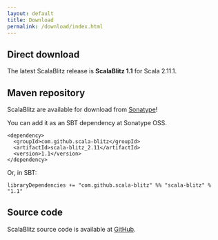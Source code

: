 ```yaml
---
layout: default
title: Download
permalink: /download/index.html
---
```




## Direct download

The latest ScalaBlitz release is **ScalaBlitz 1.1** for Scala 2.11.1.


## Maven repository

ScalaBlitz are available for download from [Sonatype](https://oss.sonatype.org/index.html)!

You can add it as an SBT dependency at Sonatype OSS.

    <dependency>
      <groupId>com.github.scala-blitz</groupId>
      <artifactId>scala-blitz_2.11</artifactId>
      <version>1.1</version>
    </dependency>

Or, in SBT:

    libraryDependencies += "com.github.scala-blitz" %% "scala-blitz" % "1.1"



## Source code

ScalaBlitz source code is available at [GitHub](https://github.com/scala-blitz/scala-blitz/).



